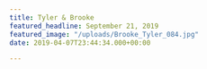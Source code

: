 ```yaml
---
title: Tyler & Brooke
featured_headline: September 21, 2019
featured_image: "/uploads/Brooke_Tyler_084.jpg"
date: 2019-04-07T23:44:34.000+00:00

---
```


